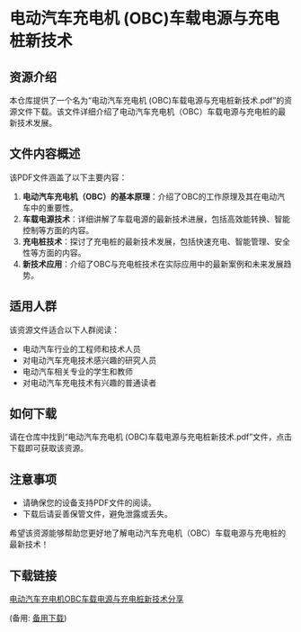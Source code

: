 # 电动汽车充电机 (OBC)车载电源与充电桩新技术

## 资源介绍

本仓库提供了一个名为“电动汽车充电机 (OBC)车载电源与充电桩新技术.pdf”的资源文件下载。该文件详细介绍了电动汽车充电机（OBC）车载电源与充电桩的最新技术发展。

## 文件内容概述

该PDF文件涵盖了以下主要内容：

1. **电动汽车充电机（OBC）的基本原理**：介绍了OBC的工作原理及其在电动汽车中的重要性。
2. **车载电源技术**：详细讲解了车载电源的最新技术进展，包括高效能转换、智能控制等方面的内容。
3. **充电桩技术**：探讨了充电桩的最新技术发展，包括快速充电、智能管理、安全性等方面的内容。
4. **新技术应用**：介绍了OBC与充电桩技术在实际应用中的最新案例和未来发展趋势。

## 适用人群

该资源文件适合以下人群阅读：

- 电动汽车行业的工程师和技术人员
- 对电动汽车充电技术感兴趣的研究人员
- 电动汽车相关专业的学生和教师
- 对电动汽车充电技术有兴趣的普通读者

## 如何下载

请在仓库中找到“电动汽车充电机 (OBC)车载电源与充电桩新技术.pdf”文件，点击下载即可获取该资源。

## 注意事项

- 请确保您的设备支持PDF文件的阅读。
- 下载后请妥善保管文件，避免泄露或丢失。

希望该资源能够帮助您更好地了解电动汽车充电机（OBC）车载电源与充电桩的最新技术！

## 下载链接
[电动汽车充电机OBC车载电源与充电桩新技术分享](https://pan.quark.cn/s/ce05c8db6dfc) 

(备用: [备用下载](https://pan.baidu.com/s/1pMkEJFC-cBkhkG0u3y6JlQ?pwd=1234))
